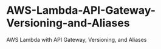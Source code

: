 # AWS-Lambda-API-Gateway-Versioning-and-Aliases
AWS Lambda with API Gateway, Versioning, and Aliases
